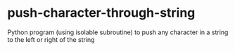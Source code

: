 # push-character-through-string
Python program (using isolable subroutine) to push any character in a string to the left or right of the string
